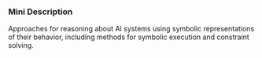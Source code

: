 ### Mini Description

Approaches for reasoning about AI systems using symbolic representations of their behavior, including methods for symbolic execution and constraint solving.
